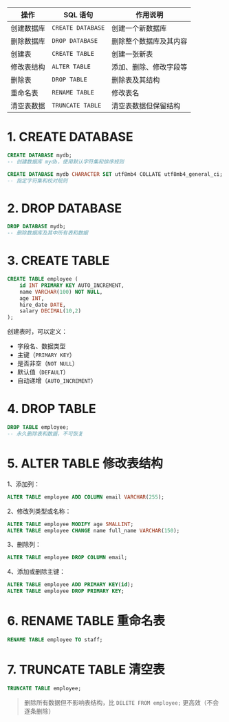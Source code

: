 
|操作|SQL 语句|作用说明|
|---|---|---|
|创建数据库|`CREATE DATABASE`|创建一个新数据库|
|删除数据库|`DROP DATABASE`|删除整个数据库及其内容|
|创建表|`CREATE TABLE`|创建一张新表|
|修改表结构|`ALTER TABLE`|添加、删除、修改字段等|
|删除表|`DROP TABLE`|删除表及其结构|
|重命名表|`RENAME TABLE`|修改表名|
|清空表数据|`TRUNCATE TABLE`|清空表数据但保留结构|

# 1. CREATE DATABASE

```sql
CREATE DATABASE mydb;
-- 创建数据库 mydb，使用默认字符集和排序规则

CREATE DATABASE mydb CHARACTER SET utf8mb4 COLLATE utf8mb4_general_ci;
-- 指定字符集和校对规则
```

# 2. DROP DATABASE

```sql
DROP DATABASE mydb;
-- 删除数据库及其中所有表和数据
```

# 3. CREATE TABLE

```sql
CREATE TABLE employee (
    id INT PRIMARY KEY AUTO_INCREMENT,
    name VARCHAR(100) NOT NULL,
    age INT,
    hire_date DATE,
    salary DECIMAL(10,2)
);
```

创建表时，可以定义：

- 字段名、数据类型
- 主键（`PRIMARY KEY`）
- 是否非空（`NOT NULL`）
- 默认值（`DEFAULT`）
- 自动递增（`AUTO_INCREMENT`）

# 4. DROP TABLE

```sql
DROP TABLE employee;
-- 永久删除表和数据，不可恢复
```

# 5. ALTER TABLE 修改表结构

1、添加列：

```sql
ALTER TABLE employee ADD COLUMN email VARCHAR(255);
```

2、修改列类型或名称：

```sql
ALTER TABLE employee MODIFY age SMALLINT;
ALTER TABLE employee CHANGE name full_name VARCHAR(150);
```

3、删除列：

```sql
ALTER TABLE employee DROP COLUMN email;
```

4、添加或删除主键：

```sql
ALTER TABLE employee ADD PRIMARY KEY(id);
ALTER TABLE employee DROP PRIMARY KEY;
```

# 6. RENAME TABLE 重命名表

```sql
RENAME TABLE employee TO staff;
```

# 7. TRUNCATE TABLE 清空表

```sql
TRUNCATE TABLE employee;
```

>删除所有数据但不影响表结构，比 `DELETE FROM employee;` 更高效（不会逐条删除）

